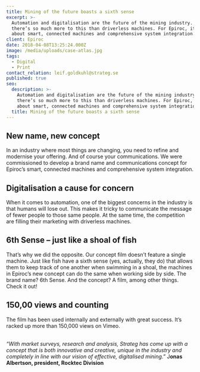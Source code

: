 ```yaml
---
title: Mining of the future boasts a sixth sense
excerpt: >-
  Automation and digitalisation are the future of the mining industry. But
  there’s so much more to this than driverless machines. For Epiroc, it’s all
  about smart, connected machines and comprehensive system integration.
client: Epiroc
date: 2018-04-08T13:25:24.000Z
image: /media/uploads/case-atlas.jpg
tags:
  - Digital
  - Print
contact_relation: leif.goldkuhl@strateg.se
published: true
seo:
  description: >-
    Automation and digitalisation are the future of the mining industry. But
    there’s so much more to this than driverless machines. For Epiroc, it’s all
    about smart, connected machines and comprehensive system integration.
  title: Mining of the future boasts a sixth sense
---
```


## New name, new concept

In an industry where most things are changing, you need to refine and modernise your offering. And of course your communications. We were commissioned to develop a brand name and communications concept for Epiroc’s smart, connected machines and comprehensive system integration.

## Digitalisation a cause for concern

When it comes to automation, one of the biggest concerns in the industry is that humans will lose out. This makes it tricky to communicate the message of fewer people to those same people. At the same time, the competition are filling their marketing with driverless machines.

## 6th Sense – just like a shoal of fish

That’s why we did the opposite. Our concept film doesn’t feature a single machine. Just like fish have a sixth sense (yes, actually, they do) that allows them to keep track of one another when swimming in a shoal, the machines in Epiroc’s new concept can do the same when working side by side. The brand name? 6th Sense. And the concept? A film, among other things. Check it out!

## 150,00 views and counting

The film has been used internally and externally with great success. It’s racked up more than 150,000 views on Vimeo.

\
_“With market surveys, research and analysis, Strateg has come up with a concept that is both innovative and creative, unique in the industry and completely in line with our vision of effective, digitalised mining.”_ J**onas Albertson, president, Rocktec Division**
